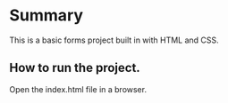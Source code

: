 # Summary

This is a basic forms project built in with HTML and CSS.

## How to run the project.

Open the index.html file in a browser.
